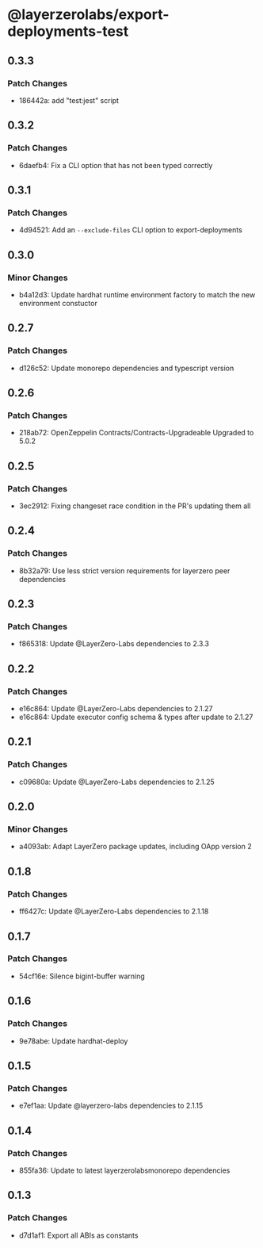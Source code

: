 # @layerzerolabs/export-deployments-test

## 0.3.3

### Patch Changes

- 186442a: add "test:jest" script

## 0.3.2

### Patch Changes

- 6daefb4: Fix a CLI option that has not been typed correctly

## 0.3.1

### Patch Changes

- 4d94521: Add an `--exclude-files` CLI option to export-deployments

## 0.3.0

### Minor Changes

- b4a12d3: Update hardhat runtime environment factory to match the new environment constuctor

## 0.2.7

### Patch Changes

- d126c52: Update monorepo dependencies and typescript version

## 0.2.6

### Patch Changes

- 218ab72: OpenZeppelin Contracts/Contracts-Upgradeable Upgraded to 5.0.2

## 0.2.5

### Patch Changes

- 3ec2912: Fixing changeset race condition in the PR's updating them all

## 0.2.4

### Patch Changes

- 8b32a79: Use less strict version requirements for layerzero peer dependencies

## 0.2.3

### Patch Changes

- f865318: Update @LayerZero-Labs dependencies to 2.3.3

## 0.2.2

### Patch Changes

- e16c864: Update @LayerZero-Labs dependencies to 2.1.27
- e16c864: Update executor config schema & types after update to 2.1.27

## 0.2.1

### Patch Changes

- c09680a: Update @LayerZero-Labs dependencies to 2.1.25

## 0.2.0

### Minor Changes

- a4093ab: Adapt LayerZero package updates, including OApp version 2

## 0.1.8

### Patch Changes

- ff6427c: Update @LayerZero-Labs dependencies to 2.1.18

## 0.1.7

### Patch Changes

- 54cf16e: Silence bigint-buffer warning

## 0.1.6

### Patch Changes

- 9e78abe: Update hardhat-deploy

## 0.1.5

### Patch Changes

- e7ef1aa: Update @layerzero-labs dependencies to 2.1.15

## 0.1.4

### Patch Changes

- 855fa36: Update to latest layerzerolabsmonorepo dependencies

## 0.1.3

### Patch Changes

- d7d1af1: Export all ABIs as constants
